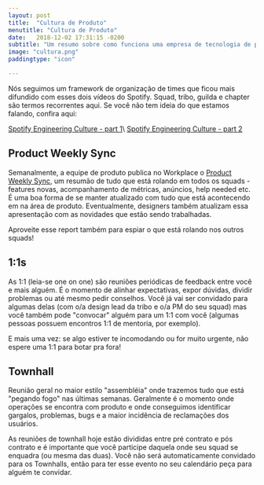 ```yaml
---
layout: post
title:  "Cultura de Produto"
menutitle: "Cultura de Produto"
date:   2018-12-02 17:31:15 -0200
subtitle: "Um resumo sobre como funciona uma empresa de tecnologia de produto."
image: "cultura.png"
paddingtype: "icon"

---
```


Nós seguimos um framework de organização de times que ficou mais difundido com esses dois vídeos do Spotify. Squad, tribo, guilda e chapter são termos recorrentes aqui. Se você não tem ideia do que estamos falando, confira aqui:

[Spotify Engineering Culture - part 1](https://vimeo.com/85490944)\\
[Spotify Engineering Culture - part 2](https://vimeo.com/94950270)

## Product Weekly Sync
Semanalmente, a equipe de produto publica no Workplace o [Product Weekly Sync](https://docs.google.com/presentation/d/1udM4zXDdwQ4M1zkzvAL0gu1JJ6AB1H7ZA1V_sbPKMVs/edit#slide=id.g460b141d04_111_5), um resumão de tudo que está rolando em todos os squads - features novas, acompanhamento de métricas, anúncios, help needed etc. É uma boa forma de se manter atualizado com tudo que está acontecendo em na área de produto. Eventualmente, designers também atualizam essa apresentação com as novidades que estão sendo trabalhadas.

Aproveite esse report também para espiar o que está rolando nos outros squads!

## 1:1s
As 1:1 (leia-se one on one) são reuniões periódicas de feedback entre você e mais alguém. É o momento de alinhar expectativas, expor dúvidas, dividir problemas ou até mesmo pedir conselhos. Você já vai ser convidado para algumas delas (com o/a design lead da tribo e o/a PM do seu squad) mas você também pode "convocar" alguém para um 1:1 com você (algumas pessoas possuem encontros 1:1 de mentoria, por exemplo).

E mais uma vez: se algo estiver te incomodando ou for muito urgente, não espere uma 1:1 para botar pra fora!
## Townhall
Reunião geral no maior estilo "assembléia" onde trazemos tudo que está "pegando fogo" nas últimas semanas. Geralmente é o momento onde operações se encontra com produto e onde conseguimos identificar gargalos, problemas, bugs e a maior incidência de reclamações dos usuários.

As reuniões de townhall hoje estão divididas entre pré contrato e pós contrato e é importante que você participe daquela onde seu squad se enquadra (ou mesma das duas). Você não será automaticamente convidado para os Townhalls, então para ter esse evento no seu calendário peça para alguém te convidar.
